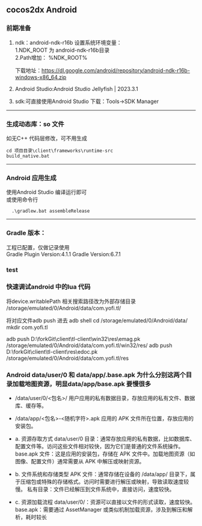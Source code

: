 ## cocos2dx Android 

### 前期准备
1. ndk：android-ndk-r16b 
    设置系统环境变量：  
    1.NDK_ROOT 为 android-ndk-r16b目录  
    2.Path增加： %NDK_ROOT%

    下载地址：https://dl.google.com/android/repository/android-ndk-r16b-windows-x86_64.zip  

2. Android Studio:Android Studio Jellyfish | 2023.3.1  

3. sdk:可直接使用Android Studio 下载：Tools->SDK Manager  

------



### 生成动态库：so 文件
如无C++ 代码层修改，可不用生成
```shell
cd 项目目录\client\frameworks\runtime-src
build_native.bat
```

------



### Android 应用生成

使用Android Studio 编译运行即可  
或使用命令行  
```shell
  .\gradlew.bat assembleRelease
```

------



### Gradle 版本：

工程已配置，仅做记录使用  
Gradle Plugin Version:4.1.1
Gradle Version:6.7.1




### test


### 快速调试android 中的lua 代码
将device.writablePath 相关搜索路径改为外部存储目录 /storage/emulated/0/Android/data/com.yofi.tl/

将对应文件adb push 进去
adb shell 
cd /storage/emulated/0/Android/data/
mkdir com.yofi.tl



adb push D:\forkGit\client\tl-client\win32\res\emag.pk /storage/emulated/0/Android/data/com.yofi.tl/win32/res/
adb push D:\forkGit\client\tl-client\res\edoc.pk /storage/emulated/0/Android/data/com.yofi.tl/res




### Android data/user/0 和 data/app/.base.apk 为什么分别这两个目录加载地图资源，明显data/app/base.apk 要慢很多
 - /data/user/0/<包名>/	用户应用的私有数据目录，存放应用的私有文件、数据库、缓存等。
 - /data/app/<包名>-<随机字符>.apk	应用的 APK 文件所在位置，存放应用的安装包。

- a. 资源存取方式
data/user/0 目录：通常存放应用的私有数据，比如数据库、配置文件等。访问这些文件相对较快，因为它们是普通的文件系统操作。
base.apk 文件：这是应用的安装包，存储在 APK 文件中。加载地图资源（如图像、配置文件）通常需要从 APK 中解压或映射资源。
- b. 文件系统和存储类型
APK 文件：通常存储在设备的 /data/app/ 目录下，属于压缩包或特殊的存储格式。访问时需要进行解压或映射，导致读取速度较慢。
私有目录：文件已经解压到文件系统中，直接访问，速度较快。
- c. 资源加载流程
data/user/0/：资源可以直接以文件的形式读取，速度较快。
base.apk：需要通过 AssetManager 或类似机制加载资源，涉及到解压和解析，耗时较长


